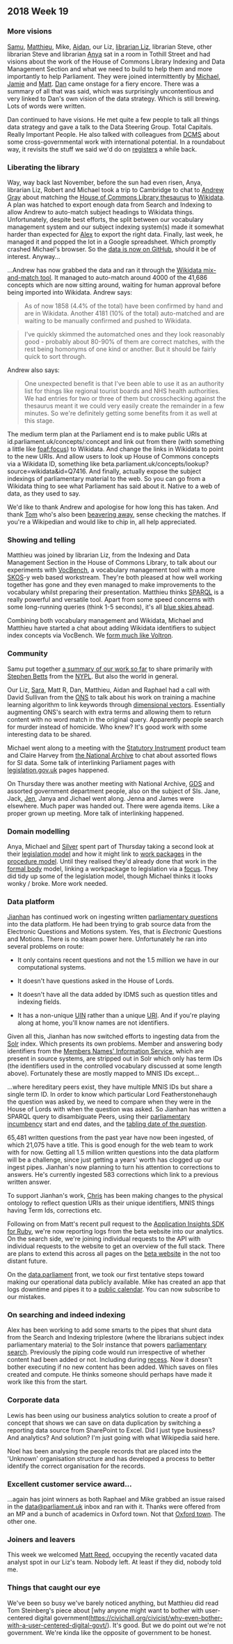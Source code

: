 ## 2018 Week 19

### More visions

[Samu](https://twitter.com/langsamu), [Matthieu](https://twitter.com/cognithive), Mike, [Aidan](https://twitter.com/aidan_morgan), our Liz, [librarian Liz](https://twitter.com/greensideknits), librarian Steve, other librarian Steve and librarian [Anya](https://twitter.com/bitten_) sat in a room in Tothill Street and had visions about the work of the House of Commons Library Indexing and Data Management Section and what we need to build to help them and more importantly to help Parliament. They were joined intermittently by [Michael](https://twitter.com/fantasticlife), [Jamie](https://twitter.com/oddtype) and [Matt](https://twitter.com/mattrayner). [Dan](https://twitter.com/dasbarrett) came onstage for a fiery encore. There was a summary of all that was said, which was surprisingly uncontentious and very linked to Dan's own vision of the data strategy. Which is still brewing. Lots of words were written.

Dan continued to have visions. He met quite a few people to talk all things data strategy and gave a talk to the Data Steering Group. Total Capitals. Really Important People. He also talked with colleagues from [DCMS](https://www.gov.uk/government/organisations/department-for-digital-culture-media-sport) about some cross-governmental work with international potential. In a roundabout way, it revisits the stuff we said we'd do on [registers](https://gds.blog.gov.uk/2015/09/01/registers-authoritative-lists-you-can-trust/) a while back.

### Liberating the library

Way, way back last November, before the sun had even risen, Anya, librarian Liz, Robert and Michael took a trip to Cambridge to chat to [Andrew Gray](https://twitter.com/generalising) about matching the [House of Commons Library thesaurus](http://www.data.parliament.uk/dataset/thesauri) to [Wikidata](https://www.wikidata.org/wiki/Wikidata:Main_Page). A plan was hatched to export enough data from Search and Indexing to allow Andrew to auto-match subject headings to Wikidata things. Unfortunately, despite best efforts, the split between our vocabulary management system and our subject indexing system(s) made it somewhat harder than expected for [Alex](https://twitter.com/alexedwardh) to export the right data. Finally, last week, he managed it and popped the lot in a Google spreadsheet. Which promptly crashed Michael's browser. So the [data is now on GitHub](https://github.com/alexedwardh/TermUsage/blob/master/OUTPUT.CSV), should it be of interest. Anyway...

...Andrew has now grabbed the data and ran it through the [Wikidata mix-and-match tool](https://tools.wmflabs.org/mix-n-match/?#/catalog/1229). It managed to auto-match around 4000 of the 41,686 concepts which are now sitting around, waiting for human approval before being imported into Wikidata. Andrew says:

> As of now 1858 (4.4% of the total) have been confirmed by hand and are in Wikidata. Another 4181 (10% of the total) auto-matched and are waiting to be manually confirmed and pushed to Wikidata.

> I've quickly skimmed the automatched ones and they look reasonably good - probably about 80-90% of them are correct matches, with the rest being homonyms of one kind or another. But it should be fairly quick to sort through.

Andrew also says:

> One unexpected benefit is that I've been able to use it as an authority list for things like regional tourist boards and NHS health authorities. We had entries for two or three of them but crosschecking against the thesaurus meant it we could very easily create the remainder in a few minutes. So we're definitely getting some benefits from it as well at this stage.

The medium term plan at the Parliament end is to make public URIs at id.parliament.uk/concepts/:concept and link out from there (with something a little like [foaf:focus](http://xmlns.com/foaf/spec/#term_focus)) to Wikidata. And change the links in Wikidata to point to the new URIs. And allow users to look up House of Commons concepts via a Wikidata ID, something like beta.parliament.uk/concepts/lookup?source=wikidata&id=Q7416. And finally, actually expose the subject indexings of parliamentary material to the web. So you can go from a Wikidata thing to see what Parliament has said about it. Native to a web of data, as they used to say.

We'd like to thank Andrew and apologise for how long this has taken. And thank [Tom](https://twitter.com/tommorris) who's also been [beavering away](https://twitter.com/tommorris/status/994668681752862721), sense checking the matches. If you're a Wikipedian and would like to chip in, all help appreciated.

### Showing and telling

Matthieu was joined by librarian Liz, from the Indexing and Data Management Section in the House of Commons Library, to talk about our experiments with [VocBench](http://vocbench.uniroma2.it/), a vocabulary management tool with a more [SKOS](https://en.wikipedia.org/wiki/Simple_Knowledge_Organization_System)-y web based workstream. They're both pleased at how well working together has gone and they even managed to make improvements to the vocabulary whilst preparing their presentation. Matthieu thinks [SPARQL](https://en.wikipedia.org/wiki/SPARQL) is a really powerful and versatile tool. Apart from some speed concerns with some long-running queries (think 1-5 seconds), it's all [blue skies ahead](https://www.youtube.com/watch?v=aQUlA8Hcv4s).

Combining both vocabulary management and Wikidata, Michael and Matthieu have started a chat about adding Wikidata identifiers to subject index concepts via VocBench. We [form much like Voltron](https://www.youtube.com/watch?v=2kkJDHRYxWM).

### Community

Samu put together [a summary of our work so far](https://medium.com/@langsamu/api-parliament-uk-7b87597019a4) to share primarily with [Stephen Betts](https://twitter.com/stephenbetts) from the [NYPL](https://www.nypl.org/). But also the world in general. 

Our Liz, [Sara](https://twitter.com/sarafreis), Matt R, Dan, Matthieu, Aidan and Raphael had a call with David Sullivan from the [ONS](https://www.ons.gov.uk/) to talk about his work on training a machine learning algorithm to link keywords through [dimensional vectors](https://en.wikipedia.org/wiki/Dimensionality_reduction). Essentially augmenting ONS's search with extra terms and allowing them to return content with no word match in the original query. Apparently people search for murder instead of homicide. Who knew? It's good work with some interesting data to be shared.

Michael went along to a meeting with the [Statutory Instrument](https://en.wikipedia.org/wiki/Statutory_instrument_(UK)) product team and Claire Harvey from [the National Archive](http://www.nationalarchives.gov.uk/) to chat about assorted flows for SI data. Some talk of interlinking Parliament pages with [legislation.gov.uk](http://www.legislation.gov.uk/) pages happened.

On Thursday there was another meeting with National Archive, [GDS](https://gds.blog.gov.uk/) and assorted government department people, also on the subject of SIs. Jane, Jack, [Jen](https://twitter.com/benwoodhams), Janya and Jichael went along. Jenna and James were elsewhere. Much paper was handed out. There were agenda items. Like a proper grown up meeting. More talk of interlinking happened.

### Domain modelling

Anya, Michael and [Silver](https://twitter.com/silveroliver) spent part of Thursday taking a second look at their [legislation model](https://ukparliament.github.io/ontologies/legislation/legislation-ontology.html) and how it might link to [work packages](https://ukparliament.github.io/ontologies/procedure/procedure-ontology.html#d4e284) in the [procedure model](https://ukparliament.github.io/ontologies/procedure/procedure-ontology.html). Until they realised they'd already done that work in the [formal body](https://ukparliament.github.io/ontologies/formal-body/formal-body-ontology.html) model, linking a workpackage to legislation via a [focus](https://ukparliament.github.io/ontologies/formal-body/formal-body-ontology.html#d4e319). They did tidy up some of the legislation model, though Michael thinks it looks wonky / broke. More work needed.

### Data platform

[Jianhan](https://twitter.com/jianhanzhu) has continued work on ingesting written [parliamentary questions](https://ukparliament.github.io/ontologies/question-and-answer/question-and-answer-ontology.html) into the data platform. He had been trying to grab source data from the Electronic Questions and Motions system. Yes, that is *Electronic* Questions and Motions. There is no steam power here. Unfortunately he ran into several problems on route:

* It only contains recent questions and not the 1.5 million we have in our computational systems.

* It doesn't have questions asked in the House of Lords.

* It doesn't have all the data added by IDMS such as question titles and indexing fields.

* It has a non-unique [UIN](https://en.wikipedia.org/wiki/UIN) rather than a unique [URI](https://en.wikipedia.org/wiki/Uniform_Resource_Identifier). And if you're playing along at home, you'll know names are not identifiers.

Given all this, Jianhan has now switched efforts to ingesting data from the [Solr](http://lucene.apache.org/solr/) index. Which presents its own problems. Member and answering body identifiers from the [Members Names' Information Service](http://data.parliament.uk/membersdataplatform/memberquery.aspx), which are present in source systems, are stripped out in Solr which only has term IDs (the identifiers used in the controlled vocabulary discussed at some length above). Fortunately these are mostly mapped to MNIS IDs except...

...where hereditary peers exist, they have multiple MNIS IDs but share a single term ID. In order to know which particular Lord Featherstonehaugh the question was asked by, we need to compare when they were in the House of Lords with when the question was asked. So Jianhan has written a SPARQL query to disambiguate Peers, using their [parliamentary incumbency](https://ukparliament.github.io/ontologies/house-membership/house-membership-ontology.html#d4e312) start and end dates, and the [tabling date of the question](https://ukparliament.github.io/ontologies/tabling/tabling-ontology.html#d4e123).

65,481 written questions from the past year have now been ingested, of which 21,075 have a title. This is good enough for the web team to work with for now. Getting all 1.5 million written questions into the data platform will be a challenge, since just getting a years' worth has clogged up our ingest pipes. Jianhan's now planning to turn his attention to corrections to answers. He's currently ingested 583 corrections which link to a previous written answer. 

To support Jianhan's work, [Chris](https://twitter.com/chrisalcockdev) has been making changes to the physical ontology to reflect question URIs as their unique identifiers, MNIS things having Term Ids, corrections etc.

Following on from Matt's recent pull request to the [Application Insights SDK for Ruby](https://github.com/Microsoft/ApplicationInsights-Ruby), we're now reporting logs from the beta website into our analytics. On the search side, we're joining individual requests to the API with individual requests to the website to get an overview of the full stack. There are plans to extend this across all pages on the [beta website](https://beta.parliament.uk/) in the not too distant future.

On the [data.parliament](http://www.data.parliament.uk/) front, we took our first tentative steps toward making our operational data publicly available. Mike has created an app that logs downtime and pipes it to a [public calendar](https://calendar.google.com/calendar/embed?src=4emj2l2b2q1tmp7jga0nmhrdf0%40group.calendar.google.com). You can now subscribe to our mistakes.

### On searching and indeed indexing

Alex has been working to add some smarts to the pipes that shunt data from the Search and Indexing triplestore (where the librarians subject index parliamentary materia) to the Solr instance that powers [parliamentary search](http://search-material.parliament.uk/). Previously the piping code would run irrespective of whether content had been added or not. Including during [recess](https://www.parliament.uk/site-information/glossary/recess/). Now it doesn't bother executing if no new content has been added. Which saves on files created and compute. He thinks someone should perhaps have made it work like this from the start.

### Corporate data

Lewis has been using our business analytics solution to create a proof of concept that shows we can save on data duplication by switching a reporting data source from SharePoint to Excel. Did I just type business? And analytics? And solution? I'm just going with what Wikipedia said here.

Noel has been analysing the people records that are placed into the 'Unknown' organisation structure and has developed a process to better identify the correct organisation for the records.

### Excellent customer service award…

...again has joint winners as both Raphael and Mike grabbed an issue raised in the [data@parliament.uk](mailto:data@parliament.uk) inbox and ran with it. Thanks were offered from an MP and a bunch of academics in Oxford town. Not that [Oxford town](https://www.youtube.com/watch?v=W9oJZX4BaI8). The other one.

### Joiners and leavers

This week we welcomed [Matt Reed](https://www.linkedin.com/in/matthew-reed-b3b761105/), occupying the recently vacated data analyst spot in our Liz's team. Nobody left. At least if they did, nobody told me.

### Things that caught our eye

We've been so busy we've barely noticed anything, but Matthieu did read Tom Steinberg's piece about [why anyone might want to bother with user-centered digital government(https://civichall.org/civicist/why-even-bother-with-a-user-centered-digital-govt/). It's good. But we do point out we're not government. We're kinda like the opposite of government to be honest.